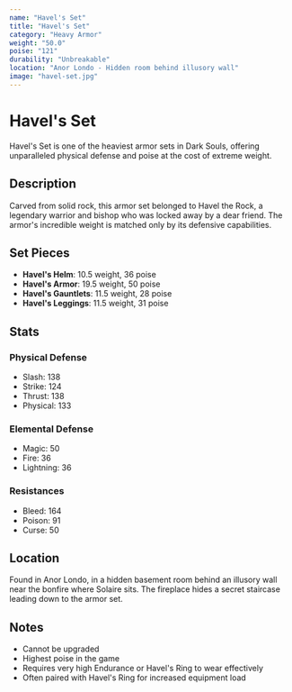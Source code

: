 ```yaml
---
name: "Havel's Set"
title: "Havel's Set"
category: "Heavy Armor"
weight: "50.0"
poise: "121"
durability: "Unbreakable"
location: "Anor Londo - Hidden room behind illusory wall"
image: "havel-set.jpg"
---
```


# Havel's Set

Havel's Set is one of the heaviest armor sets in Dark Souls, offering unparalleled physical defense and poise at the cost of extreme weight.

## Description

Carved from solid rock, this armor set belonged to Havel the Rock, a legendary warrior and bishop who was locked away by a dear friend. The armor's incredible weight is matched only by its defensive capabilities.

## Set Pieces

- **Havel's Helm**: 10.5 weight, 36 poise
- **Havel's Armor**: 19.5 weight, 50 poise
- **Havel's Gauntlets**: 11.5 weight, 28 poise
- **Havel's Leggings**: 11.5 weight, 31 poise

## Stats

### Physical Defense
- Slash: 138
- Strike: 124
- Thrust: 138
- Physical: 133

### Elemental Defense
- Magic: 50
- Fire: 36
- Lightning: 36

### Resistances
- Bleed: 164
- Poison: 91
- Curse: 50

## Location

Found in Anor Londo, in a hidden basement room behind an illusory wall near the bonfire where Solaire sits. The fireplace hides a secret staircase leading down to the armor set.

## Notes

- Cannot be upgraded
- Highest poise in the game
- Requires very high Endurance or Havel's Ring to wear effectively
- Often paired with Havel's Ring for increased equipment load